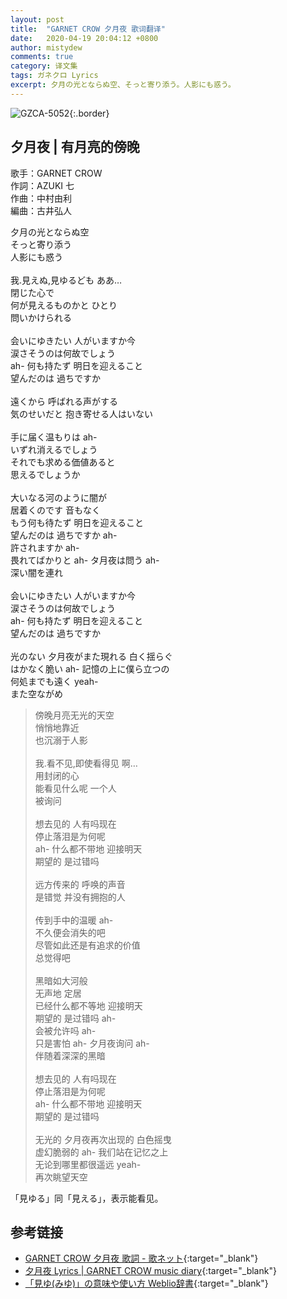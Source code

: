```yaml
---
layout: post
title:  "GARNET CROW 夕月夜 歌词翻译"
date:   2020-04-19 20:04:12 +0800
author: mistydew
comments: true
category: 译文集
tags: ガネクロ Lyrics
excerpt: 夕月の光とならぬ空、そっと寄り添う。人影にも惑う。
---
```

![GZCA-5052](https://crowsub.github.io/assets/images/discography/album/GZCA-5052.jpg){:.border}

## 夕月夜 | 有月亮的傍晚

歌手：GARNET CROW<br>
作詞：AZUKI 七<br>
作曲：中村由利<br>
編曲：古井弘人

<div class="lyric-original">
<p>
夕月の光とならぬ空<br>
そっと寄り添う<br>
人影にも惑う<br>
<br>
我.見えぬ,見ゆるども ああ…<br>
閉じた心で<br>
何が見えるものかと ひとり<br>
問いかけられる<br>
<br>
会いにゆきたい 人がいますか今<br>
涙さそうのは何故でしょう<br>
ah- 何も持たず 明日を迎えること<br>
望んだのは 過ちですか<br>
<br>
遠くから 呼ばれる声がする<br>
気のせいだと 抱き寄せる人はいない<br>
<br>
手に届く温もりは ah-<br>
いずれ消えるでしょう<br>
それでも求める価値あると<br>
思えるでしょうか<br>
<br>
大いなる河のように闇が<br>
居着くのです 音もなく<br>
もう何も待たず 明日を迎えること<br>
望んだのは 過ちですか ah-<br>
許されますか ah-<br>
畏れてばかりと ah- タ月夜は問う ah-<br>
深い闇を連れ<br>
<br>
会いにゆきたい 人がいますか今<br>
涙さそうのは何故でしょう<br>
ah- 何も持たず 明日を迎えること<br>
望んだのは 過ちですか<br>
<br>
光のない 夕月夜がまた現れる 白く揺らぐ<br>
はかなく脆い ah- 記憶の上に僕ら立つの<br>
何処までも遠く yeah-<br>
また空ながめ
</p>
</div>

<div class="lyric-translation">
<blockquote>
傍晚月亮无光的天空<br>
悄悄地靠近<br>
也沉溺于人影<br>
<br>
我.看不见,即使看得见 啊…<br>
用封闭的心<br>
能看见什么呢 一个人<br>
被询问<br>
<br>
想去见的 人有吗现在<br>
停止落泪是为何呢<br>
ah- 什么都不带地 迎接明天<br>
期望的 是过错吗<br>
<br>
远方传来的 呼唤的声音<br>
是错觉 并没有拥抱的人<br>
<br>
传到手中的温暖 ah-<br>
不久便会消失的吧<br>
尽管如此还是有追求的价值<br>
总觉得吧<br>
<br>
黑暗如大河般<br>
无声地 定居<br>
已经什么都不等地 迎接明天<br>
期望的 是过错吗 ah-<br>
会被允许吗 ah-<br>
只是害怕 ah- 夕月夜询问 ah-<br>
伴随着深深的黑暗<br>
<br>
想去见的 人有吗现在<br>
停止落泪是为何呢<br>
ah- 什么都不带地 迎接明天<br>
期望的 是过错吗<br>
<br>
无光的 夕月夜再次出现的 白色摇曳<br>
虚幻脆弱的 ah- 我们站在记忆之上<br>
无论到哪里都很遥远 yeah-<br>
再次眺望天空
</blockquote>
</div>

「見ゆる」同「見える」，表示能看见。

## 参考链接

* [GARNET CROW 夕月夜 歌詞 - 歌ネット](https://www.uta-net.com/song/25895){:target="_blank"}
* [夕月夜 Lyrics \| GARNET CROW music diary](https://crowsub.github.io/lyrics/original/夕月夜.html){:target="_blank"}
* [「見ゆ(みゆ)」の意味や使い方 Weblio辞書](https://www.weblio.jp/content/見ゆ){:target="_blank"}
